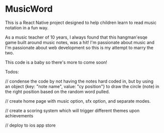 # MusicWord

This is a React Native project designed to help children learn to read music notation in a fun way. 

As a music teacher of 10 years, I always found that this hangman'esqe game built around music notes, was a hit! I'm passionate about music and I'm passionate about
web development so this is my attempt to marry the two.

This code is a baby so there's more to come soon!

Todos: 

// condense the code by not having the notes hard coded in, but by using an object {key: "note name", value: "cy position"} to draw the circle (note) in the right
position based on the random word pulled. 

// create home page with music option, sfx option, and separate modes. 

// create a scoring system which will trigger different themes upon achievements

// deploy to ios app store
